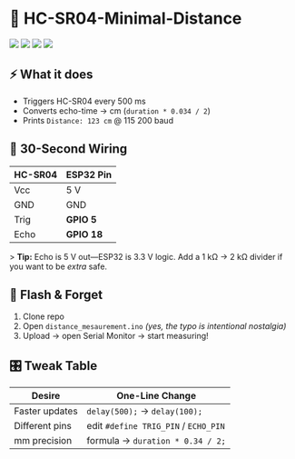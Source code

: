 # 📏 HC-SR04-Minimal-Distance

![](https://img.shields.io/badge/Arduino-IDE-blue?style=for-the-badge&logo=arduino)
![](https://img.shields.io/badge/ESP32-Compatible-ff0000?style=for-the-badge&logo=espressif)
![](https://img.shields.io/badge/License-MIT-green?style=for-the-badge)
![](https://img.shields.io/badge/Code-20_Lines-00ff00?style=for-the-badge)


## ⚡ What it does
- Triggers HC-SR04 every 500 ms  
- Converts echo-time → cm (`duration * 0.034 / 2`)  
- Prints `Distance: 123 cm` @ 115 200 baud  

## 🔌 30-Second Wiring
| HC-SR04 | ESP32 Pin |
|---------|-----------|
| Vcc     | 5 V       |
| GND     | GND       |
| Trig    | **GPIO 5** |
| Echo    | **GPIO 18** |

&gt; **Tip:** Echo is 5 V out—ESP32 is 3.3 V logic. Add a 1 kΩ → 2 kΩ divider if you want to be *extra* safe.

## 🚀 Flash & Forget
1. Clone repo
2. Open `distance_mesaurement.ino` *(yes, the typo is intentional nostalgia)*
3. Upload → open Serial Monitor → start measuring!

## 🎛️ Tweak Table
| Desire | One-Line Change |
|--------|-----------------|
| Faster updates | `delay(500);` → `delay(100);` |
| Different pins | edit `#define TRIG_PIN` / `ECHO_PIN` |
| mm precision | formula → `duration * 0.34 / 2;` |
